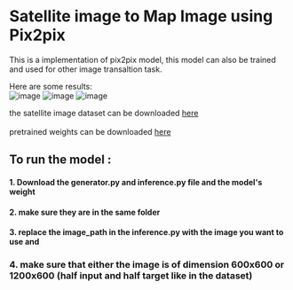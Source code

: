 # Satellite image to Map Image using Pix2pix

This is a implementation of pix2pix model, this model can also be trained and used for other image transaltion task.

Here are some results:
<br>
![image](https://github.com/user-attachments/assets/2538b599-addd-4a69-b7e9-e5ab401cef50)
![image](https://github.com/user-attachments/assets/7848eecc-9fb8-4d51-bff7-7ffd57576ca3)
![image](https://github.com/user-attachments/assets/644a2f50-39da-4705-b820-acdb58176a74)

the satellite image dataset can be downloaded [here](https://www.kaggle.com/datasets/vikramtiwari/pix2pix-dataset?select=maps)
<br><br>
pretrained weights can be downloaded [here](https://drive.google.com/drive/folders/1O0hohOW4nZEQNM8hOpSXRl-ajXiXbGJ7)
<br>

## To run the model : 
#### 1. Download the generator.py and inference.py file and the model's weight
#### 2. make sure they are in the same folder
#### 3. replace the image_path in the inference.py with the image you want to use and 
### 4. make sure that either the image is of dimension 600x600 or 1200x600 (half input and half target like in the dataset)
